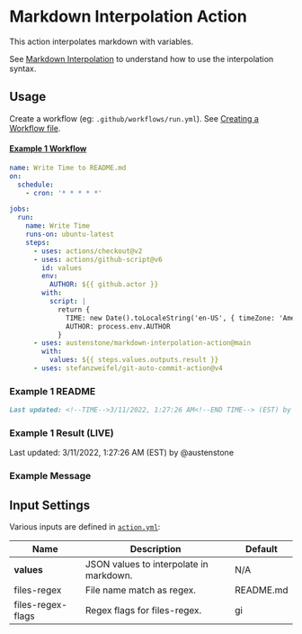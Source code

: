 # Markdown Interpolation Action

This action interpolates markdown with variables.

See [Markdown Interpolation](https://github.com/austenstone/markdown-interpolation#writing) to understand how to use the interpolation syntax.

## Usage
Create a workflow (eg: `.github/workflows/run.yml`). See [Creating a Workflow file](https://help.github.com/en/articles/configuring-a-workflow#creating-a-workflow-file).

#### [Example 1 Workflow](https://github.com/austenstone/markdown-interpolation-action/blob/main/.github/workflows/usage.yaml)
```yml
name: Write Time to README.md
on:
  schedule:
    - cron: '* * * * *'

jobs:
  run:
    name: Write Time
    runs-on: ubuntu-latest
    steps:
      - uses: actions/checkout@v2
      - uses: actions/github-script@v6
        id: values
        env:
          AUTHOR: ${{ github.actor }}
        with:
          script: |
            return {
              TIME: new Date().toLocaleString('en-US', { timeZone: 'America/New_York' }),
              AUTHOR: process.env.AUTHOR
            }
      - uses: austenstone/markdown-interpolation-action@main
        with:
          values: ${{ steps.values.outputs.result }}
      - uses: stefanzweifel/git-auto-commit-action@v4
```
### Example 1 README
```md
Last updated: <!--TIME-->3/11/2022, 1:27:26 AM<!--END TIME--> (EST) by @<!--AUTHOR-->austenstone<!--END AUTHOR-->
```

### Example 1 Result (LIVE)
Last updated: <!--TIME-->3/11/2022, 1:27:26 AM<!--END TIME--> (EST) by @<!--AUTHOR-->austenstone<!--END AUTHOR-->

### Example Message
##### <!--MESSAGE--><!--END MESSAGE-->

## Input Settings
Various inputs are defined in [`action.yml`](action.yml):

| Name | Description | Default |
| --- | - | - |
| **values** | JSON values to interpolate in markdown. | N/A |
| files-regex | File name match as regex. | README.md |
| files-regex-flags | Regex flags for files-regex. | gi |
